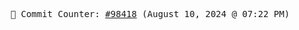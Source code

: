 <p align="center">
    <samp>
        📮 Commit Counter: <a href="https://github.com/Javascript-void0/Javascript-void0/commits/main">#98418</a> (August 10, 2024 @ 07:22 PM)
    </samp>
</p>